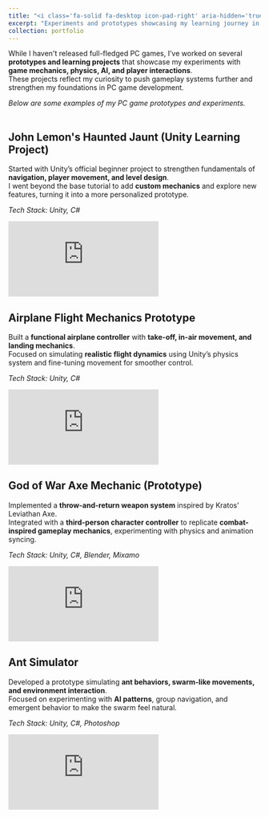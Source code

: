 ```yaml
---
title: "<i class='fa-solid fa-desktop icon-pad-right' aria-hidden='true'></i>PC Game Prototypes"
excerpt: "Experiments and prototypes showcasing my learning journey in game mechanics and PC gameplay systems."
collection: portfolio
---
```


While I haven't released full-fledged PC games, I’ve worked on several **prototypes and learning projects** that showcase my experiments with **game mechanics, physics, AI, and player interactions**.  
These projects reflect my curiosity to push gameplay systems further and strengthen my foundations in PC game development.

<i>Below are some examples of my PC game prototypes and experiments.</i>  
<br>

<div class="project_background" markdown="1">

<div class="video-container">
<div class="video-description-left" markdown="1">

## John Lemon's Haunted Jaunt (Unity Learning Project)

Started with Unity’s official beginner project to strengthen fundamentals of **navigation, player movement, and level design**.  
I went beyond the base tutorial to add **custom mechanics** and explore new features, turning it into a more personalized prototype.

_Tech Stack: Unity, C#_

</div>

<div class="video-project">
  <iframe 
          src="https://www.youtube.com/embed/8BS2D7q0rWc" 
          frameborder="0" 
          allowfullscreen>
  </iframe>
</div>
</div>
</div>

<div class="project_background" markdown="1">

<div class="video-container">

<div class="video-description-right" markdown="1">

## Airplane Flight Mechanics Prototype

Built a **functional airplane controller** with **take-off, in-air movement, and landing mechanics**.  
Focused on simulating **realistic flight dynamics** using Unity’s physics system and fine-tuning movement for smoother control.

_Tech Stack: Unity, C#_

</div>
<div class="video-project">
  <iframe 
          src="https://www.youtube.com/embed/VDnOlO-bj-g" 
          frameborder="0" 
          allowfullscreen>
  </iframe>
</div>
</div>
</div>

<div class="project_background" markdown="1">

<div class="video-container">
<div class="video-description-left" markdown="1">

## God of War Axe Mechanic (Prototype)

Implemented a **throw-and-return weapon system** inspired by Kratos’ Leviathan Axe.  
Integrated with a **third-person character controller** to replicate **combat-inspired gameplay mechanics**, experimenting with physics and animation syncing.

_Tech Stack: Unity, C#, Blender, Mixamo_

</div>

<div class="video-project">
  <iframe 
          src="https://www.youtube.com/embed/USnwG7FGxsw" 
          frameborder="0" 
          allowfullscreen>
  </iframe>
</div>
</div>
</div>

<div class="project_background" markdown="1">

<div class="video-container">

<div class="video-description-right" markdown="1">

## Ant Simulator

Developed a prototype simulating **ant behaviors, swarm-like movements, and environment interaction**.  
Focused on experimenting with **AI patterns**, group navigation, and emergent behavior to make the swarm feel natural.

_Tech Stack: Unity, C#, Photoshop_

</div>
<div class="video-project">
  <iframe 
          src="https://www.youtube.com/embed/fspeyHQuObI" 
          frameborder="0" 
          allowfullscreen>
  </iframe>
</div>
</div>
</div>
